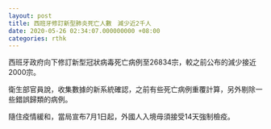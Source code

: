 ```yaml
---
layout: post
title: 西班牙修訂新型肺炎死亡人數　減少近2千人
date: 2020-05-26 02:34:07.000000000 +08:00
categories: rthk
---
```


西班牙政府向下修訂新型冠狀病毒死亡病例至26834宗，較之前公布的減少接近2000宗。

衛生部官員說，收集數據的新系統確認，之前有些死亡病例重覆計算，另外剔除一些錯誤歸類的病例。

隨住疫情緩和，當局宣布7月1日起，外國人入境毋須接受14天強制檢疫。
